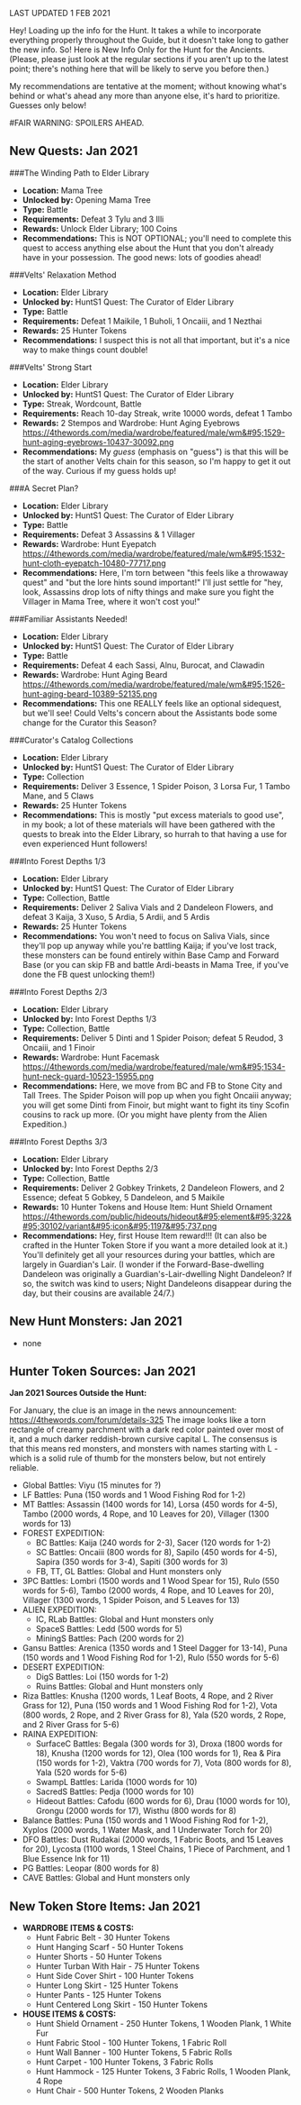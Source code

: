 LAST UPDATED 1 FEB 2021

Hey! Loading up the info for the Hunt. It takes a while to incorporate everything properly throughout the Guide, but it doesn't take long to gather the new info. So! Here is New Info Only for the Hunt for the Ancients. (Please, please just look at the regular sections if you aren't up to the latest point; there's nothing here that will be likely to serve you before then.)

My recommendations are tentative at the moment; without knowing what's behind or what's ahead any more than anyone else, it's hard to prioritize. Guesses only below!

#FAIR WARNING: SPOILERS AHEAD.

## New Quests: Jan 2021

###The Winding Path to Elder Library

- **Location:** Mama Tree
- **Unlocked by:** Opening Mama Tree
- **Type:** Battle
- **Requirements:** Defeat 3 Tylu and 3 Illi
- **Rewards:** Unlock Elder Library; 100 Coins
- **Recommendations:**  This is NOT OPTIONAL; you'll need to complete this quest to access anything else about the Hunt that you don't already have in your possession. The good news: lots of goodies ahead!

###Velts' Relaxation Method

- **Location:** Elder Library
- **Unlocked by:** HuntS1 Quest: The Curator of Elder Library
- **Type:** Battle
- **Requirements:** Defeat 1 Maikile, 1 Buholi, 1 Oncaiii, and 1 Nezthai
- **Rewards:** 25 Hunter Tokens
- **Recommendations:**  I suspect this is not all that important, but it's a nice way to make things count double!

###Velts' Strong Start

- **Location:** Elder Library
- **Unlocked by:** HuntS1 Quest: The Curator of Elder Library
- **Type:** Streak, Wordcount, Battle
- **Requirements:** Reach 10-day Streak, write 10000 words, defeat 1 Tambo
- **Rewards:** 2 Stempos and Wardrobe: Hunt Aging Eyebrows https://4thewords.com/media/wardrobe/featured/male/wm&#95;1529-hunt-aging-eyebrows-10437-30092.png
- **Recommendations:**  My *guess* (emphasis on "guess") is that this will be the start of another Velts chain for this season, so I'm happy to get it out of the way. Curious if my guess holds up!

###A Secret Plan?

- **Location:** Elder Library
- **Unlocked by:** HuntS1 Quest: The Curator of Elder Library
- **Type:** Battle
- **Requirements:** Defeat 3 Assassins & 1 Villager
- **Rewards:** Wardrobe: Hunt Eyepatch https://4thewords.com/media/wardrobe/featured/male/wm&#95;1532-hunt-cloth-eyepatch-10480-77717.png
- **Recommendations:**  Here, I'm torn between "this feels like a throwaway quest" and "but the lore hints sound important!" I'll just settle for "hey, look, Assassins drop lots of nifty things and make sure you fight the Villager in Mama Tree, where it won't cost you!"

###Familiar Assistants Needed!

- **Location:** Elder Library
- **Unlocked by:** HuntS1 Quest: The Curator of Elder Library
- **Type:** Battle
- **Requirements:** Defeat 4 each Sassi, Alnu, Burocat, and Clawadin
- **Rewards:** Wardrobe: Hunt Aging Beard https://4thewords.com/media/wardrobe/featured/male/wm&#95;1526-hunt-aging-beard-10389-52135.png
- **Recommendations:**  This one REALLY feels like an optional sidequest, but we'll see! Could Velts's concern about the Assistants bode some change for the Curator this Season?

###Curator's Catalog Collections

- **Location:** Elder Library
- **Unlocked by:** HuntS1 Quest: The Curator of Elder Library
- **Type:** Collection
- **Requirements:** Deliver 3 Essence, 1 Spider Poison, 3 Lorsa Fur, 1 Tambo Mane, and 5 Claws
- **Rewards:** 25 Hunter Tokens
- **Recommendations:**  This is mostly "put excess materials to good use", in my book; a lot of these materials will have been gathered with the quests to break into the Elder Library, so hurrah to that having a use for even experienced Hunt followers!

###Into Forest Depths 1/3

- **Location:** Elder Library
- **Unlocked by:** HuntS1 Quest: The Curator of Elder Library
- **Type:** Collection, Battle
- **Requirements:** Deliver 2 Saliva Vials and 2 Dandeleon Flowers, and defeat 3 Kaija, 3 Xuso, 5 Ardia, 5 Ardii, and 5 Ardis
- **Rewards:** 25 Hunter Tokens
- **Recommendations:**  You won't need to focus on Saliva Vials, since they'll pop up anyway while you're battling Kaija; if you've lost track, these monsters can be found entirely within Base Camp and Forward Base (or you can skip FB and battle Ardi-beasts in Mama Tree, if you've done the FB quest unlocking them!)

###Into Forest Depths 2/3

- **Location:** Elder Library
- **Unlocked by:** Into Forest Depths 1/3
- **Type:** Collection, Battle
- **Requirements:** Deliver 5 Dinti and 1 Spider Poison; defeat 5 Reudod, 3 Oncaiii, and 1 Finoir
- **Rewards:** Wardrobe: Hunt Facemask https://4thewords.com/media/wardrobe/featured/male/wm&#95;1534-hunt-neck-guard-10523-15955.png
- **Recommendations:**  Here, we move from BC and FB to Stone City and Tall Trees. The Spider Poison will pop up when you fight Oncaiii anyway; you will get some Dinti from Finoir, but might want to fight its tiny Scofin cousins to rack up more. (Or you might have plenty from the Alien Expedition.)

###Into Forest Depths 3/3

- **Location:** Elder Library
- **Unlocked by:** Into Forest Depths 2/3
- **Type:** Collection, Battle
- **Requirements:** Deliver 2 Gobkey Trinkets, 2 Dandeleon Flowers, and 2 Essence; defeat 5 Gobkey, 5 Dandeleon, and 5 Maikile
- **Rewards:** 10 Hunter Tokens and House Item: Hunt Shield Ornament https://4thewords.com/public/hideouts/hideout&#95;element&#95;322&#95;30102/variant&#95;icon&#95;1197&#95;737.png 
- **Recommendations:**  Hey, first House Item reward!!! (It can also be crafted in the Hunter Token Store if you want a more detailed look at it.) You'll definitely get all your resources during your battles, which are largely in Guardian's Lair. (I wonder if the Forward-Base-dwelling Dandeleon was originally a Guardian's-Lair-dwelling Night Dandeleon? If so, the switch was kind to users; Night Dandeleons disappear during the day, but their cousins are available 24/7.)

## New Hunt Monsters: Jan 2021

- none

## Hunter Token Sources: Jan 2021

**Jan 2021 Sources Outside the Hunt:**

For January, the clue is an image in the news announcement: https://4thewords.com/forum/details-325 The image looks like a torn rectangle of creamy parchment with a dark red color painted over most of it, and a much darker reddish-brown cursive capital L. The consensus is that this means red monsters, and monsters with names starting with L - which is a solid rule of thumb for the monsters below, but not entirely reliable. 

- Global Battles: Viyu (15 minutes for ?)
- LF Battles: Puna (150 words and 1 Wood Fishing Rod for 1-2)
- MT Battles: Assassin (1400 words for 14), Lorsa (450 words for 4-5), Tambo (2000 words, 4 Rope, and 10 Leaves for 20), Villager (1300 words for 13)
- FOREST EXPEDITION:
  - BC Battles: Kaija (240 words for 2-3), Sacer (120 words for 1-2)
  - SC Battles: Oncaiii (800 words for 8), Sapilo (450 words for 4-5), Sapira (350 words for 3-4), Sapiti (300 words for 3)
  - FB, TT, GL Battles: Global and Hunt monsters only
- 3PC Battles: Lombri (1500 words and 1 Wood Spear for 15), Rulo (550 words for 5-6), Tambo (2000 words, 4 Rope, and 10 Leaves for 20), Villager (1300 words, 1 Spider Poison, and 5 Leaves for 13)
- ALIEN EXPEDITION:
  - IC, RLab Battles: Global and Hunt monsters only
  - SpaceS Battles: Ledd (500 words for 5)
  - MiningS Battles: Pach (200 words for 2)
- Gansu Battles: Arenica (1350 words and 1 Steel Dagger for 13-14), Puna (150 words and 1 Wood Fishing Rod for 1-2), Rulo (550 words for 5-6)
- DESERT EXPEDITION:
  - DigS Battles: Loi (150 words for 1-2)
  - Ruins Battles: Global and Hunt monsters only
- Riza Battles: Knusha (1200 words, 1 Leaf Boots, 4 Rope, and 2 River Grass for 12), Puna (150 words and 1 Wood Fishing Rod for 1-2), Vota (800 words, 2 Rope, and 2 River Grass for 8), Yala (520 words, 2 Rope, and 2 River Grass for 5-6)
- RAINA EXPEDITION:
  - SurfaceC Battles: Begala (300 words for 3), Droxa (1800 words for 18), Knusha (1200 words for 12), Olea (100 words for 1), Rea & Pira (150 words for 1-2), Vaktra (700 words for 7), Vota (800 words for 8), Yala (520 words for 5-6)
  - SwampL Battles: Larida (1000 words for 10)
  - SacredS Battles: Pedja (1000 words for 10)
  - Hideout Battles: Cafodu (600 words for 6), Drau (1000 words for 10), Grongu (2000 words for 17), Wisthu (800 words for 8)
- Balance Battles: Puna (150 words and 1 Wood Fishing Rod for 1-2), Xyplos (2000 words, 1 Water Mask, and 1 Underwater Torch for 20)
- DFO Battles: Dust Rudakai (2000 words, 1 Fabric Boots, and 15 Leaves for 20), Lycosta (1100 words, 1 Steel Chains, 1 Piece of Parchment, and 1 Blue Essence Ink for 11)
- PG Battles: Leopar (800 words for 8)
- CAVE Battles: Global and Hunt monsters only

## New Token Store Items: Jan 2021

- **WARDROBE ITEMS & COSTS:**
  - Hunt Fabric Belt - 30 Hunter Tokens
  - Hunt Hanging Scarf - 50 Hunter Tokens
  - Hunter Shorts - 50 Hunter Tokens
  - Hunter Turban With Hair - 75 Hunter Tokens
  - Hunt Side Cover Shirt - 100 Hunter Tokens
  - Hunter Long Skirt - 125 Hunter Tokens
  - Hunter Pants - 125 Hunter Tokens
  - Hunt Centered Long Skirt - 150 Hunter Tokens
- **HOUSE ITEMS & COSTS:**
  - Hunt Shield Ornament - 250 Hunter Tokens, 1 Wooden Plank, 1 White Fur
  - Hunt Fabric Stool - 100 Hunter Tokens, 1 Fabric Roll
  - Hunt Wall Banner - 100 Hunter Tokens, 5 Fabric Rolls
  - Hunt Carpet - 100 Hunter Tokens, 3 Fabric Rolls
  - Hunt Hammock - 125 Hunter Tokens, 3 Fabric Rolls, 1 Wooden Plank, 4 Rope
  - Hunt Chair - 500 Hunter Tokens, 2 Wooden Planks

